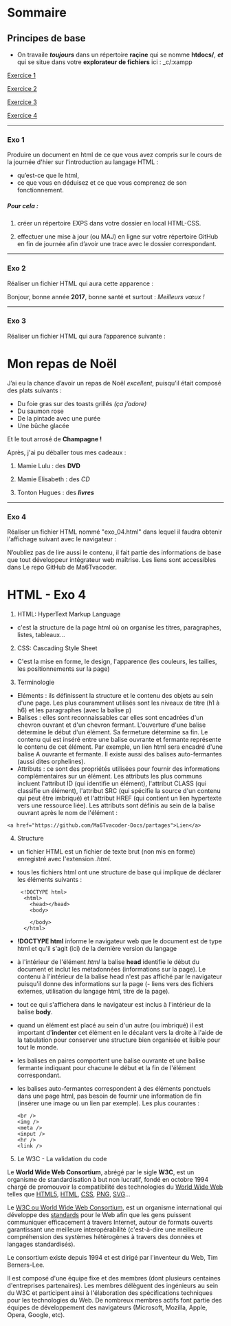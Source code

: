 # Sommaire

## Principes de base

- On travaile **_toujours_** dans un répertoire __raçine__ qui se nomme **htdocs/**, **_et_** qui se situe dans votre **explorateur de fichiers** ici : _c/:xampp

[Exercice 1](#exo01)

[Exercice 2](#exo02)

[Exercice 3](#exo03)

[Exercice 4](#exo04)

---

<a name="exo01">

### Exo 1

Produire un document en html de ce que vous avez compris sur le cours de la journée d'hier sur l'introduction au langage HTML :
- qu’est-ce que le html, 
- ce que vous en déduisez et ce que vous comprenez de son fonctionnement. 

##### Pour cela :
1. créer un répertoire EXPS dans votre dossier en local HTML-CSS.

2. effectuer une mise à jour (ou MAJ) en ligne sur votre répertoire GitHub en fin de journée afin d’avoir une trace avec le dossier correspondant.

---

<a name="exo02">

### Exo 2

Réaliser un fichier HTML qui aura cette apparence :

Bonjour, bonne année **2017**, bonne santé et surtout : _Meilleurs vœux !_

---
<a name="exo03">

### Exo 3

Réaliser un fichier HTML qui aura l’apparence suivante :

# Mon repas de Noël

J’ai eu la chance d’avoir un repas de Noël _excellent_, puisqu’il était composé des plats
suivants :

- Du foie gras sur des toasts grillés _(ça j’adore)_
- Du saumon rose
- De la pintade avec une purée
- Une bûche glacée

Et le tout arrosé de **Champagne !**

Après, j'ai pu déballer tous mes cadeaux :

1. Mamie Lulu : des **DVD**

2. Mamie Elisabeth : des _CD_

3. Tonton Hugues : des **_livres_**

---
<a name="exo04">

### Exo 4

Réaliser un fichier HTML nommé "exo_04.html" dans lequel il faudra obtenir l'affichage suivant avec le navigateur :

N’oubliez pas de lire aussi le contenu, il fait partie des informations de base que tout développeur intégrateur web maîtrise. Les liens sont accessibles dans Le repo GitHub de Ma6Tvacoder.

# HTML - Exo 4

1. HTML: HyperText Markup Language
  - c'est la structure de la page html où on organise les titres, paragraphes, listes, tableaux...

2. CSS: Cascading Style Sheet
  - C'est la mise en forme, le design, l'apparence (les couleurs, les tailles, les positionnements sur la page)
  
3. Terminologie
  - Eléments : ils définissent la structure et le contenu des objets au sein d'une page. Les plus couramment utilisés sont les niveaux de titre (h1 à h6) et les paragraphes (avec la balise p)
  - Balises : elles sont reconnaissables car elles sont encadrées d'un chevron ouvrant et d'un chevron fermant. L'ouverture d'une balise détermine le début d'un élément. Sa fermeture détermine sa fin. Le contenu qui est inséré entre une balise ouvrante et fermante représente le contenu de cet élément. Par exemple, un lien html sera encadré d'une balise A ouvrante et fermante. Il existe aussi des balises auto-fermantes (aussi dites orphelines).
  - Attributs : ce sont des propriétés utilisées pour fournir des informations complémentaires sur un élément. Les attributs les plus communs incluent l'attribut ID (qui identifie un élément), l'attribut CLASS (qui classifie un élément), l'attribut SRC (qui spécifie la source d'un contenu qui peut être imbriqué) et l'attribut HREF (qui contient un lien hypertexte vers une ressource liée). Les attributs sont définis au sein de la balise ouvrant après le nom de l'élément :
  
  ```
  <a href="https://github.com/Ma6Tvacoder-Docs/partages">Lien</a>
  ```

4. Structure
  - un fichier HTML est un fichier de texte brut (non mis en forme) enregistré avec l'extension _.html_.
  - tous les fichiers html ont une structure de base qui implique de déclarer les éléments suivants :
  
    ```
     <!DOCTYPE html>
      <html>
        <head></head>
        <body>

        </body>
      </html>
    ```
    
  - **!DOCTYPE html** informe le navigateur web que le document est de type html et qu'il s'agit (ici) de la dernière version du langage
  - à l'intérieur de l'élément _html_ la balise **head** identifie le début du document et inclut les métadonnées (informations sur la page). Le contenu à l'intérieur de la balise head n'est pas affiché par le navigateur puisqu'il donne des informations sur la page (- liens vers des fichiers externes, utilisation du langage html, titre de la page).
  - tout ce qui s'affichera dans le navigateur est inclus à l'intérieur de la balise **body**.
  - quand un élément est placé au sein d'un autre (ou imbriqué) il est important d'**indenter** cet élément en le décalant vers la droite à l'aide de la tabulation pour conserver une structure bien organisée et lisible pour tout le monde.
  - les balises en paires comportent une balise ouvrante et une balise fermante indiquant pour chacune le début et la fin de l'élément correspondant.
  - les balises auto-fermantes correspondent à des éléments ponctuels dans une page html, pas besoin de fournir une information de fin (insérer une image ou un lien par exemple). Les plus courantes :
  
    ```
    <br />
    <img />
    <meta />
    <input />
    <hr />
    <link />
    ```
    
5. Le W3C - La validation du code

Le **World Wide Web Consortium**, abrégé par le sigle **W3C**, est un organisme de standardisation à but non lucratif, fondé en octobre 1994 chargé de promouvoir la compatibilité des technologies du [World Wide Web](https://fr.wikipedia.org/wiki/World_Wide_Web) telles que [HTML5](https://fr.wikipedia.org/wiki/HTML5), [HTML](https://fr.wikipedia.org/wiki/Hypertext_Markup_Language), [CSS](https://fr.wikipedia.org/wiki/Feuilles_de_style_en_cascade), [PNG](https://fr.wikipedia.org/wiki/Portable_Network_Graphics), [SVG](https://fr.wikipedia.org/wiki/Portable_Network_Graphics)…
 
Le [W3C ou World Wide Web Consortium](http://www.w3.org), est un organisme international qui développe des [standards](http://www.w3.org/standards/) pour le Web afin que les gens puissent communiquer efficacement à travers Internet, autour de formats ouverts garantissant une meilleure interopérabilité (c'est-à-dire une meilleure compréhension des systèmes hétérogènes à travers des données et langages standardisés).

Le consortium existe depuis 1994 et est dirigé par l'inventeur du Web, Tim Berners-Lee.
   
Il est composé d'une équipe fixe et des membres (dont plusieurs centaines d'entreprises partenaires). Les membres délèguent des ingénieurs au sein du W3C et participent ainsi à l'élaboration des spécifications techniques pour les technologies du Web. De nombreux membres actifs font partie des équipes de développement des navigateurs (Microsoft, Mozilla, Apple, Opera, Google, etc).
